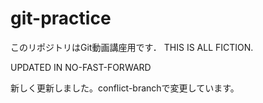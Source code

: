 # git-practice
このリポジトリはGit動画講座用です．
THIS IS ALL FICTION.

UPDATED IN NO-FAST-FORWARD

新しく更新しました。conflict-branchで変更しています。
